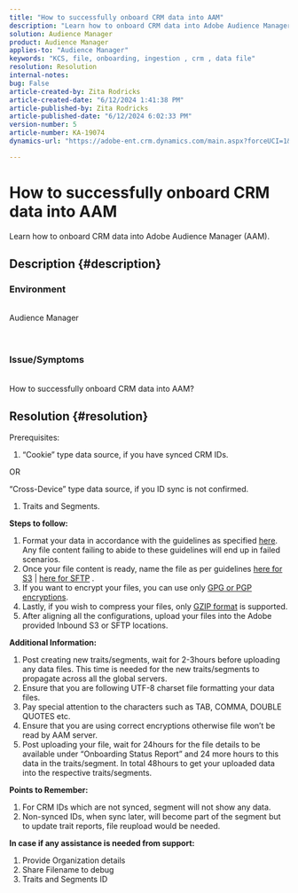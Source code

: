 ```yaml
---
title: "How to successfully onboard CRM data into AAM"
description: "Learn how to onboard CRM data into Adobe Audience Manager (AAM)."
solution: Audience Manager
product: Audience Manager
applies-to: "Audience Manager"
keywords: "KCS, file, onboarding, ingestion , crm , data file"
resolution: Resolution
internal-notes: 
bug: False
article-created-by: Zita Rodricks
article-created-date: "6/12/2024 1:41:38 PM"
article-published-by: Zita Rodricks
article-published-date: "6/12/2024 6:02:33 PM"
version-number: 5
article-number: KA-19074
dynamics-url: "https://adobe-ent.crm.dynamics.com/main.aspx?forceUCI=1&pagetype=entityrecord&etn=knowledgearticle&id=0f07a17b-c128-ef11-840b-000d3a372703"

---
```

# How to successfully onboard CRM data into AAM


Learn how to onboard CRM data into Adobe Audience Manager (AAM).

## Description {#description}


### Environment
<br>Audience Manager<br><br><br> 
### Issue/Symptoms
<br>How to successfully onboard CRM data into AAM?

## Resolution {#resolution}


Prerequisites:

1. “Cookie” type data source, if you have synced CRM IDs.


OR

“Cross-Device” type data source, if you ID sync is not confirmed.

1. Traits and Segments.


<b>Steps to follow:</b>

1. Format your data in accordance with the guidelines as specified [here](https://experienceleague.adobe.com/docs/audience-manager/user-guide/implementation-integration-guides/sending-audience-data/batch-data-transfer-process/inbound-file-contents.html?lang=en). Any file content failing to abide to these guidelines will end up in failed scenarios.
2. Once your file content is ready, name the file as per guidelines [here for S3](https://experienceleague.adobe.com/docs/audience-manager/user-guide/implementation-integration-guides/sending-audience-data/batch-data-transfer-process/inbound-s3-filenames.html?lang=en) | [here for SFTP](https://experienceleague.adobe.com/docs/audience-manager/user-guide/implementation-integration-guides/sending-audience-data/batch-data-transfer-process/inbound-ftp-filenames.html?lang=en) .
3. If you want to encrypt your files, you can use only [GPG or PGP encryptions](https://experienceleague.adobe.com/docs/audience-manager/user-guide/implementation-integration-guides/sending-audience-data/batch-data-transfer-process/inbound-file-encryption.html?lang=en).
4. Lastly, if you wish to compress your files, only [GZIP format](https://experienceleague.adobe.com/docs/audience-manager/user-guide/implementation-integration-guides/sending-audience-data/batch-data-transfer-process/inbound-file-compression.html?lang=en) is supported.
5. After aligning all the configurations, upload your files into the Adobe provided Inbound S3 or SFTP locations.


<b>Additional Information:</b>

1. Post creating new traits/segments, wait for 2-3hours before uploading any data files. This time is needed for the new traits/segments to propagate across all the global servers.
2. Ensure that you are following UTF-8 charset file formatting your data files.
3. Pay special attention to the characters such as TAB, COMMA, DOUBLE QUOTES etc.
4. Ensure that you are using correct encryptions otherwise file won’t be read by AAM server.
5. Post uploading your file, wait for 24hours for the file details to be available under “Onboarding Status Report” and 24 more hours to this data in the traits/segment. In total 48hours to get your uploaded data into the respective traits/segments.


<b>Points to Remember:</b>

1. For CRM IDs which are not synced, segment will not show any data.
2. Non-synced IDs, when sync later, will become part of the segment but to update trait reports, file reupload would be needed.


<b>In case if any assistance is needed from support:</b>

1. Provide Organization details
2. Share Filename to debug
3. Traits and Segments ID

